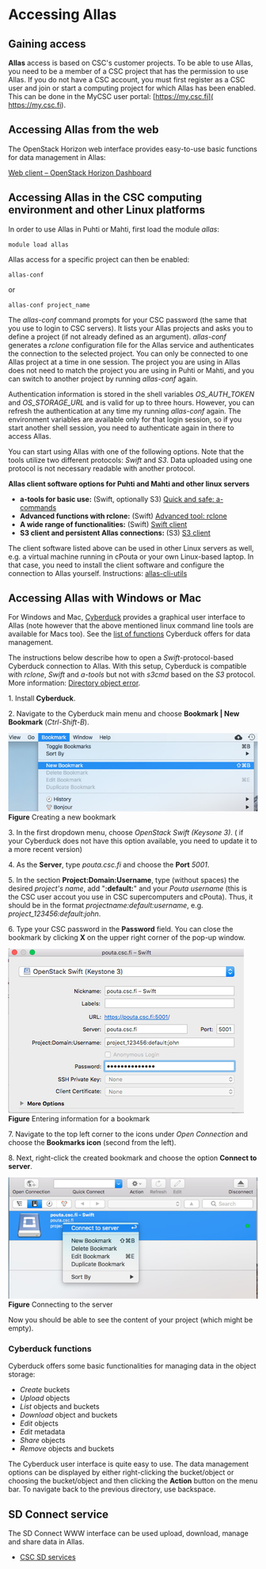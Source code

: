 # Accessing Allas

## Gaining access

**Allas** access is based on CSC's customer projects. To be able to use Allas, you need to be a member of 
a CSC project that has the permission to use Allas. If you do not have a CSC account, you must first register as a CSC user
and join or start a computing project for which Allas has been enabled. This can be done in the
MyCSC user portal: [https://my.csc.fi]( https://my.csc.fi).

## Accessing Allas from the web

The OpenStack Horizon web interface provides easy-to-use basic functions for data management in Allas:

[Web client – OpenStack Horizon Dashboard](./using_allas/web_client.md)

## Accessing Allas in the CSC computing environment and other Linux platforms

In order to use Allas in Puhti or Mahti, first load the module _allas_:
```text
module load allas
```
Allas access for a specific project can then be enabled:
```text
allas-conf
```
or 
```text
allas-conf project_name
```
The _allas-conf_ command prompts for your CSC password (the same that you use to login to CSC servers). It lists your Allas projects and asks you to define a project (if not already defined as an argument). _allas-conf_ generates a _rclone_ configuration file for the Allas service and authenticates the connection to the selected project. You can only be connected to one Allas project at a time in one session. The project you are using in Allas does not need to match the project you are using in Puhti or Mahti, and you can switch to another project by running _allas-conf_ again.

Authentication information is stored in the shell variables *OS_AUTH_TOKEN* and *OS_STORAGE_URL* and is valid for up to three hours. However, you can refresh the authentication at any time my running _allas-conf_ again. The environment variables are available only for that login session, so if you start another shell  session, you need to authenticate again in there to access Allas.

You can start using Allas with one of the following options. Note that the tools utilize two different protocols: _Swift_ and _S3_. Data uploaded using one protocol is not necessary readable with another protocol. 

**Allas client software options for Puhti and Mahti and other linux servers**

* **a-tools for basic use:** (Swift, optionally S3) [Quick and safe: a-commands](./using_allas/a_commands.md)
* **Advanced functions with rclone:** (Swift) [Advanced tool: rclone](./using_allas/rclone.md)
* **A wide range of functionalities:** (Swift) [Swift client](./using_allas/swift_client.md)
* **S3 client and persistent Allas connections:** (S3) [S3 client](./using_allas/s3_client.md#configuring-s3-connection-in-supercomputers)

The client software listed above can be used in other Linux servers as well, e.g. a virtual machine running in cPouta or your own Linux-based laptop. In that case, you need to install the client software and configure the connection to Allas yourself. Instructions: [allas-cli-utils](https://github.com/CSCfi/allas-cli-utils)

## Accessing Allas with Windows or Mac

For Windows and Mac, [Cyberduck](https://cyberduck.io/) provides a graphical user interface to Allas (note however that the above mentioned linux command line tools are available for Macs too). See the [list of functions](#cyberduck-functions) Cyberduck offers for data management.

The instructions below describe how to open a _Swift_-protocol-based Cyberduck connection to Allas. With this setup, Cyberduck is compatible with _rclone_, _Swift_ and _a-tools_ but not with _s3cmd_ based on the _S3_ protocol. More information: [Directory object error](using_allas/directory_object_error.md).


1\. Install **Cyberduck**.

2\. Navigate to the Cyberduck main menu and choose **Bookmark | New Bookmark** (_Ctrl-Shift-B_).

!["New bookmark"](img/cyberduck_bookmark.jpg)
**Figure** Creating a new bookmark

3\. In the first dropdown menu, choose _OpenStack Swift (Keysone 3)_.
    ( if your Cyberduck does not have this option available, you need to update it to a more recent version)

4\. As the **Server**, type _pouta.csc.fi_ and choose the **Port** _5001_. 

5\. In the section **Project:Domain:Username**, type (without spaces) the desired _project's name_, add "**:default:**" and your _Pouta username_ (this is the CSC user accout you use in CSC supercomputers and cPouta). Thus, it should be in the format _projectname:default:username_, e.g. *project_123456:default:john*.

6\. Type your CSC password in the **Password** field. You can close the bookmark by clicking **X** on the upper right corner of the pop-up window.

!["Entering information for a bookmark"](img/cyberduck_bookmark_info.jpg)
**Figure** Entering information for a bookmark

7\. Navigate to the top left corner to the icons under _Open Connection_ and choose the **Bookmarks icon** (second from the left).
 
8\. Next, right-click the created bookmark and choose the option **Connect to server**.

!["Connecting to the server"](img/cyberduck_connect.jpg)
**Figure** Connecting to the server

Now you should be able to see the content of your project (which might be empty).

### Cyberduck functions

Cyberduck offers some basic functionalities for managing data in the object storage:

 * _Create_ buckets
 * _Upload_ objects
 * _List_ objects and buckets
 * _Download_ object and buckets
 * _Edit_ objects
 * _Edit_ metadata
 * _Share_ objects
 * _Remove_ objects and buckets

The Cyberduck user interface is quite easy to use. The data management options can be displayed by either right-clicking the bucket/object or choosing the bucket/object and then clicking the **Action** button on the menu bar. To navigate back to the previous directory, use backspace.


## SD Connect service

The SD Connect WWW interface can be used upload, download, manage and share data in Allas.
  * [CSC SD services](data/sensitive-data/sensitive-data-services-overview.md)
